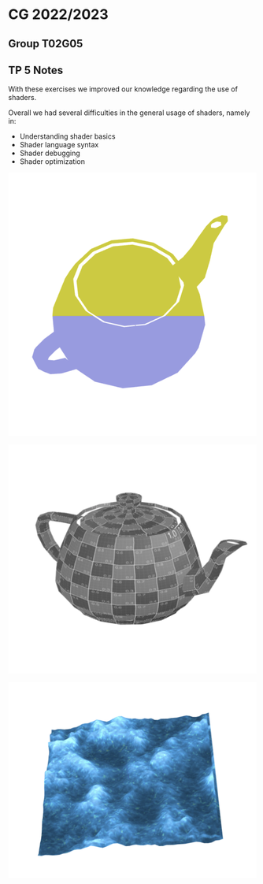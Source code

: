 # CG 2022/2023

## Group T02G05

## TP 5 Notes

With these exercises we improved our knowledge regarding the use of shaders.

Overall we had several difficulties in the general usage of shaders, namely in:
- Understanding shader basics
- Shader language syntax
- Shader debugging
- Shader optimization


![Screenshot 1](screenshots/cg-t02g05-tp5-1.png)

![Screenshot 2](screenshots/cg-t02g05-tp5-2.png)

![Screenshot 3](screenshots/cg-t02g05-tp5-3.png)


